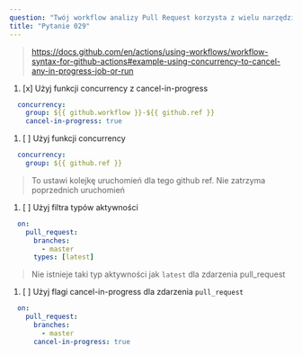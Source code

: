 ```yaml
---
question: "Twój workflow analizy Pull Request korzysta z wielu narzędzi do analizy kodu i zajmuje około 20 minut na pełne ukończenie. Jest on uruchamiany na zdarzenie `pull_request` z filtrem `branches` ustawionym na `master`. W związku z tym, jeśli programista wypchnie wiele commitów w ciągu kilku minut, wiele workflow działa równolegle. Jak można zatrzymać wszystkie poprzednie uruchomienia workflow i uruchomić tylko to z najnowszymi zmianami?"
title: "Pytanie 029"
---
```


> https://docs.github.com/en/actions/using-workflows/workflow-syntax-for-github-actions#example-using-concurrency-to-cancel-any-in-progress-job-or-run

1. [x] Użyj funkcji concurrency z cancel-in-progress
```yaml
  concurrency:
    group: ${{ github.workflow }}-${{ github.ref }}
    cancel-in-progress: true
```
1. [ ] Użyj funkcji concurrency
```yaml
  concurrency:
    group: ${{ github.ref }}
```
> To ustawi kolejkę uruchomień dla tego github ref. Nie zatrzyma poprzednich uruchomień

1. [ ] Użyj filtra typów aktywności
```yaml
  on:
    pull_request:
      branches:
        - master
      types: [latest]
```
> Nie istnieje taki typ aktywności jak `latest` dla zdarzenia pull_request

1. [ ] Użyj flagi cancel-in-progress dla zdarzenia `pull_request`
```yaml
  on:
    pull_request:
      branches:
        - master
      cancel-in-progress: true
```
